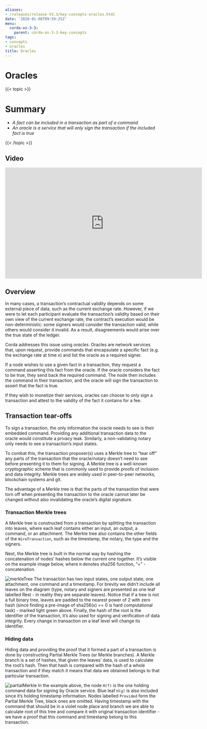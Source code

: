 ```yaml
---
aliases:
- /releases/release-V3.3/key-concepts-oracles.html
date: '2020-01-08T09:59:25Z'
menu:
  corda-os-3-3:
    parent: corda-os-3-3-key-concepts
tags:
- concepts
- oracles
title: Oracles
---
```



# Oracles


{{< topic >}}

# Summary


* *A fact can be included in a transaction as part of a command*
* *An oracle is a service that will only sign the transaction if the included fact is true*


{{< /topic >}}

## Video

<iframe src="https://player.vimeo.com/video/214157956" width="640" height="360" frameborder="0" webkitallowfullscreen="true" mozallowfullscreen="true" allowfullscreen="true"></iframe>


<p></p>


## Overview

In many cases, a transaction’s contractual validity depends on some external piece of data, such as the current
exchange rate. However, if we were to let each participant evaluate the transaction’s validity based on their own
view of the current exchange rate, the contract’s execution would be non-deterministic: some signers would consider the
transaction valid, while others would consider it invalid. As a result, disagreements would arise over the true state
of the ledger.

Corda addresses this issue using *oracles*. Oracles are network services that, upon request, provide commands
that encapsulate a specific fact (e.g. the exchange rate at time x) and list the oracle as a required signer.

If a node wishes to use a given fact in a transaction, they request a command asserting this fact from the oracle. If
the oracle considers the fact to be true, they send back the required command. The node then includes the command in
their transaction, and the oracle will sign the transaction to assert that the fact is true.

If they wish to monetize their services, oracles can choose to only sign a transaction and attest to the validity of
the fact it contains for a fee.


## Transaction tear-offs

To sign a transaction, the only information the oracle needs to see is their embedded command. Providing any
additional transaction data to the oracle would constitute a privacy leak. Similarly, a non-validating notary only
needs to see a transaction’s input states.

To combat this, the transaction proposer(s) uses a Merkle tree to “tear off” any parts of the transaction that the
oracle/notary doesn’t need to see before presenting it to them for signing. A Merkle tree is a well-known cryptographic
scheme that is commonly used to provide proofs of inclusion and data integrity. Merkle trees are widely used in
peer-to-peer networks, blockchain systems and git.

The advantage of a Merkle tree is that the parts of the transaction that were torn off when presenting the transaction
to the oracle cannot later be changed without also invalidating the oracle’s digital signature.


### Transaction Merkle trees

A Merkle tree is constructed from a transaction by splitting the transaction into leaves, where each leaf contains
either an input, an output, a command, or an attachment. The Merkle tree also contains the other fields of the
`WireTransaction`, such as the timestamp, the notary, the type and the signers.

Next, the Merkle tree is built in the normal way by hashing the concatenation of nodes’ hashes below the current one
together. It’s visible on the example image below, where `H` denotes sha256 function, “+” - concatenation.

![merkleTree](/en/images/merkleTree.png "merkleTree")
The transaction has two input states, one output state, one attachment, one command and a timestamp. For brevity
we didn’t include all leaves on the diagram (type, notary and signers are presented as one leaf labelled Rest - in
reality they are separate leaves). Notice that if a tree is not a full binary tree, leaves are padded to the nearest
power of 2 with zero hash (since finding a pre-image of sha256(x) == 0 is hard computational task) - marked light
green above. Finally, the hash of the root is the identifier of the transaction, it’s also used for signing and
verification of data integrity. Every change in transaction on a leaf level will change its identifier.


### Hiding data

Hiding data and providing the proof that it formed a part of a transaction is done by constructing Partial Merkle Trees
(or Merkle branches). A Merkle branch is a set of hashes, that given the leaves’ data, is used to calculate the
root’s hash. Then that hash is compared with the hash of a whole transaction and if they match it means that data we
obtained belongs to that particular transaction.

![partialMerkle](/en/images/partialMerkle.png "partialMerkle")
In the example above, the node `H(f)` is the one holding command data for signing by Oracle service. Blue leaf
`H(g)` is also included since it’s holding timestamp information. Nodes labelled `Provided` form the Partial
Merkle Tree, black ones are omitted. Having timestamp with the command that should be in a violet node place and
branch we are able to calculate root of this tree and compare it with original transaction identifier - we have a
proof that this command and timestamp belong to this transaction.

